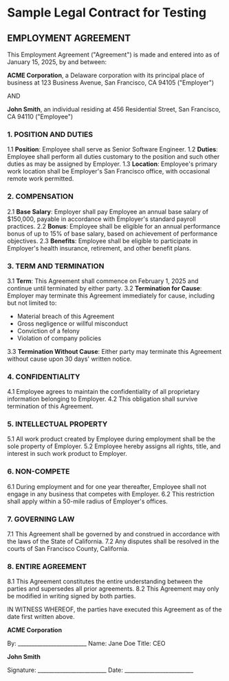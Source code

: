 # Sample Legal Contract for Testing

## EMPLOYMENT AGREEMENT

This Employment Agreement ("Agreement") is made and entered into as of January 15, 2025, by and between:

**ACME Corporation**, a Delaware corporation with its principal place of business at 123 Business Avenue, San Francisco, CA 94105 ("Employer")

AND

**John Smith**, an individual residing at 456 Residential Street, San Francisco, CA 94110 ("Employee")

### 1. POSITION AND DUTIES

1.1 **Position**: Employee shall serve as Senior Software Engineer.
1.2 **Duties**: Employee shall perform all duties customary to the position and such other duties as may be assigned by Employer.
1.3 **Location**: Employee's primary work location shall be Employer's San Francisco office, with occasional remote work permitted.

### 2. COMPENSATION

2.1 **Base Salary**: Employer shall pay Employee an annual base salary of $150,000, payable in accordance with Employer's standard payroll practices.
2.2 **Bonus**: Employee shall be eligible for an annual performance bonus of up to 15% of base salary, based on achievement of performance objectives.
2.3 **Benefits**: Employee shall be eligible to participate in Employer's health insurance, retirement, and other benefit plans.

### 3. TERM AND TERMINATION

3.1 **Term**: This Agreement shall commence on February 1, 2025 and continue until terminated by either party.
3.2 **Termination for Cause**: Employer may terminate this Agreement immediately for cause, including but not limited to:
   - Material breach of this Agreement
   - Gross negligence or willful misconduct
   - Conviction of a felony
   - Violation of company policies

3.3 **Termination Without Cause**: Either party may terminate this Agreement without cause upon 30 days' written notice.

### 4. CONFIDENTIALITY

4.1 Employee agrees to maintain the confidentiality of all proprietary information belonging to Employer.
4.2 This obligation shall survive termination of this Agreement.

### 5. INTELLECTUAL PROPERTY

5.1 All work product created by Employee during employment shall be the sole property of Employer.
5.2 Employee hereby assigns all rights, title, and interest in such work product to Employer.

### 6. NON-COMPETE

6.1 During employment and for one year thereafter, Employee shall not engage in any business that competes with Employer.
6.2 This restriction shall apply within a 50-mile radius of Employer's offices.

### 7. GOVERNING LAW

7.1 This Agreement shall be governed by and construed in accordance with the laws of the State of California.
7.2 Any disputes shall be resolved in the courts of San Francisco County, California.

### 8. ENTIRE AGREEMENT

8.1 This Agreement constitutes the entire understanding between the parties and supersedes all prior agreements.
8.2 This Agreement may only be modified in writing signed by both parties.

IN WITNESS WHEREOF, the parties have executed this Agreement as of the date first written above.

**ACME Corporation**

By: _________________________
Name: Jane Doe
Title: CEO

**John Smith**

Signature: _________________________
Date: _________________________